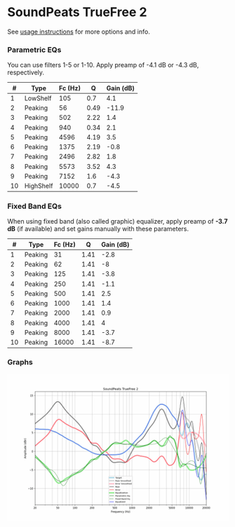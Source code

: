# SoundPeats TrueFree 2
See [usage instructions](https://github.com/jaakkopasanen/AutoEq#usage) for more options and info.

### Parametric EQs
You can use filters 1-5 or 1-10. Apply preamp of -4.1 dB or -4.3 dB, respectively.

|   # | Type      |   Fc (Hz) |    Q |   Gain (dB) |
|-----|-----------|-----------|------|-------------|
|   1 | LowShelf  |       105 | 0.7  |         4.1 |
|   2 | Peaking   |        56 | 0.49 |       -11.9 |
|   3 | Peaking   |       502 | 2.22 |         1.4 |
|   4 | Peaking   |       940 | 0.34 |         2.1 |
|   5 | Peaking   |      4596 | 4.19 |         3.5 |
|   6 | Peaking   |      1375 | 2.19 |        -0.8 |
|   7 | Peaking   |      2496 | 2.82 |         1.8 |
|   8 | Peaking   |      5573 | 3.52 |         4.3 |
|   9 | Peaking   |      7152 | 1.6  |        -4.3 |
|  10 | HighShelf |     10000 | 0.7  |        -4.5 |

### Fixed Band EQs
When using fixed band (also called graphic) equalizer, apply preamp of **-3.7 dB** (if available) and set gains manually with these parameters.

|   # | Type    |   Fc (Hz) |    Q |   Gain (dB) |
|-----|---------|-----------|------|-------------|
|   1 | Peaking |        31 | 1.41 |        -2.8 |
|   2 | Peaking |        62 | 1.41 |        -8   |
|   3 | Peaking |       125 | 1.41 |        -3.8 |
|   4 | Peaking |       250 | 1.41 |        -1.1 |
|   5 | Peaking |       500 | 1.41 |         2.5 |
|   6 | Peaking |      1000 | 1.41 |         1.4 |
|   7 | Peaking |      2000 | 1.41 |         0.9 |
|   8 | Peaking |      4000 | 1.41 |         4   |
|   9 | Peaking |      8000 | 1.41 |        -3.7 |
|  10 | Peaking |     16000 | 1.41 |        -8.7 |

### Graphs
![](./SoundPeats%20TrueFree%202.png)
